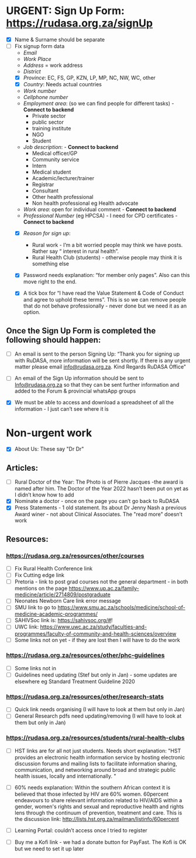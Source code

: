 # URGENT: Sign Up Form: https://rudasa.org.za/signUp
- [x] Name & Surname should be separate
- [ ] Fix signup form data
    - *Email*
    - *Work Place*
    - *Address* = work address
    - *District*
    - [x] *Province*: EC, FS, GP, KZN, LP, MP, NC, NW, WC, other
    - [x] *Country*: Needs actual countries
    - *Work number*
    - *Cellphone number*
    - *Employment area*: (so we can find people for different tasks) - **Connect to backend**
        - Private sector
        - public sector
        - training institute
        - NGO
        - Student 
    - *Job description*: - **Connect to backend**
        - Medical officer/GP
        - Community service
        - Intern
        - Medical student
        - Academic/lecturer/trainer
        - Registrar
        - Consultant
        - Other health professional
        - Non health professional eg Health advocate
    - *Work area*: open for individual comment - **Connect to backend**
    - *Professional Number* (eg HPCSA) - I need for CPD certificates - **Connect to backend**
    - [x] *Reason for sign up*:
        - Rural work - I’m a bit worried people may think we have posts. Rather say “ interest in rural health”.
        - Rural Health Club (students) - otherwise people may think it is something else

    - [x] Password needs explanation: “for member only pages”. Also can this move right to the end.
    - [x] A tick box for “I have read the Value Statement  & Code of Conduct and agree to uphold these terms”. This is so we can remove people that do not behave professionally - never done but we need it as an option.


## Once the Sign Up Form is completed the following should happen:
- [ ] An email is sent to the person Signing Up: “Thank you for signing up with RuDASA, more information will be sent shortly. If there is any urgent matter please email info@rudasa.org.za. Kind Regards RuDASA Office"

- [ ] An email of the Sign Up information should be sent to Info@rudasa.org.za so that they can be sent further information and added to the Forum & provincial whatsApp groups

- [x] We must be able to access and download a spreadsheet of all the information - I just can’t see where it is



# Non-urgent work
- [x] About Us: These say "Dr Dr"

## Articles:
- [ ] Rural Doctor of the Year: The Photo is of Pierre Jacques -the award is named after him.  The Doctor of the Year 2022 hasn’t been put on yet as I didn’t know how to add
- [x] Nominate a doctor - once on the page you can’t  go back to RuDASA
- [x] Press Statements - 1 old statement. Its about Dr Jenny Nash a previous Award winer - not about Clinical Associates. The "read more" doesn’t work

## Resources:
### https://rudasa.org.za/resources/other/courses
- [ ] Fix Rural Health Conference link
- [ ] Fix Cutting edge link
- [ ] Pretoria - link to post grad courses not the general department - in both mentions on the page https://www.up.ac.za/family-medicine/article/2714809/postgraduate
- [ ] Neonates Newborn Care link error message
- [ ] SMU link to go to https://www.smu.ac.za/schools/medicine/school-of-medicine-academic-programmes/
- [ ] SAHIVSoc link is: https://sahivsoc.org/#!
- [ ] UWC link: https://www.uwc.ac.za/study/faculties-and-programmes/faculty-of-community-and-health-sciences/overview
- [ ] Some links not on yet - if they are lost then I will have to do the work

### https://rudasa.org.za/resources/other/phc-guidelines
- [ ] Some links not in
- [ ] Guidelines need updating (Stef but only in Jan) - some updates are elsewhere eg Standard Treatment Guideline 2020

### https://rudasa.org.za/resources/other/research-stats
- [ ] Quick link needs organising (I will have to look at them but only in Jan)
- [ ] General Research pdfs need updating/removing (I will have to look at them but only in Jan)

### https://rudasa.org.za/resources/students/rural-health-clubs
- [ ] HST links are for all not just students. Needs short explanation: "HST provides an electronic health information service by hosting electronic discussion forums and mailing lists to facilitate information sharing, communication, and networking around broad and strategic public health issues, locally and internationally.  "
- [ ] 60% needs explanation: Within the southern African context it is believed that those infected by HIV are 60% women. 60percent endeavours to share relevant information related to HIV/AIDS within a gender, women's rights and sexual and reproductive health and rights lens through the continuum of prevention, treatment and care. This is the discussion link: http://lists.hst.org.za/mailman/listinfo/60percent

- [ ] Learning Portal: couldn’t access once I tried to register

- [ ] Buy me a Kofi link - we had a donate button for PayFast. The Kofi is OK but we need to set it up later